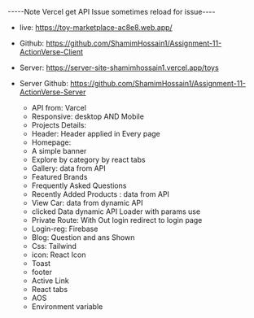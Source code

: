 -----Note Vercel get API Issue sometimes reload for issue----

  * live: https://toy-marketplace-ac8e8.web.app/
  * Github: https://github.com/ShamimHossain1/Assignment-11-ActionVerse-Client
  * Server: https://server-site-shamimhossain1.vercel.app/toys
  * Server Github: https://github.com/ShamimHossain1/Assignment-11-ActionVerse-Server

    * API from: Varcel
    * Responsive: desktop AND Mobile
    * Projects Details:
    * Header: Header applied in Every page
    * Homepage:
    * A simple banner
    * Explore by category by react tabs
    * Gallery: data from API
    * Featured Brands
    * Frequently Asked Questions
    * Recently Added Products : data from API
    * View Car: data from dynamic API
    * clicked Data dynamic API Loader with params use
    * Private Route: With Out login redirect to login page
    * Login-reg: Firebase
    * Blog: Question and ans Shown
    * Css: Tailwind
    * icon: React Icon
    * Toast
    * footer
    * Active Link
    * React tabs
    * AOS
    * Environment variable